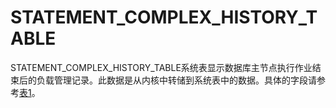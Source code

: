 # STATEMENT\_COMPLEX\_HISTORY\_TABLE

STATEMENT\_COMPLEX\_HISTORY\_TABLE系统表显示数据库主节点执行作业结束后的负载管理记录。此数据是从内核中转储到系统表中的数据。具体的字段请参考[表1](../DatabaseReference/GS_WLM_SESSION_HISTORY.md#zh-cn_topic_0059778760_td16c4d9490d3429bb7924dc70121414a)。

